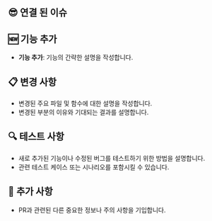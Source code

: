 ## 😎 연결 된 이슈

## 🆕 기능 추가

- **기능 추가**: 기능의 간략한 설명을 작성합니다.

## 📋 변경 사항

- 변경된 주요 파일 및 함수에 대한 설명을 작성합니다.
- 변경된 부분의 이유와 기대되는 결과를 설명합니다.

## 🔍 테스트 사항

- 새로 추가된 기능이나 수정된 버그를 테스트하기 위한 방법을 설명합니다.
- 관련 테스트 케이스 또는 시나리오를 포함시킬 수 있습니다.

## 📝 추가 사항

- PR과 관련된 다른 중요한 정보나 주의 사항을 기입합니다.
